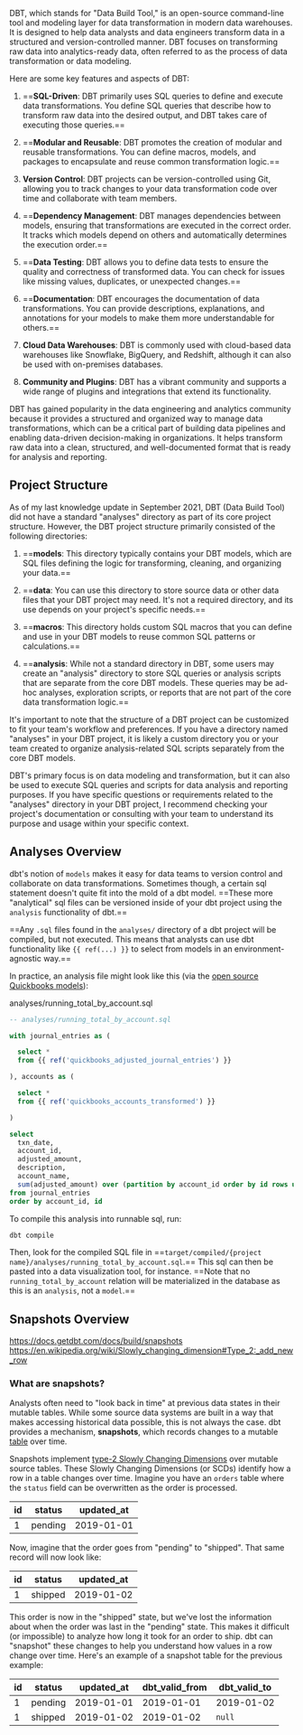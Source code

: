 DBT, which stands for "Data Build Tool," is an open-source command-line tool and modeling layer for data transformation in modern data warehouses. It is designed to help data analysts and data engineers transform data in a structured and version-controlled manner. DBT focuses on transforming raw data into analytics-ready data, often referred to as the process of data transformation or data modeling.

Here are some key features and aspects of DBT:

1. ==**SQL-Driven**: DBT primarily uses SQL queries to define and execute data transformations. You define SQL queries that describe how to transform raw data into the desired output, and DBT takes care of executing those queries.==

2. ==**Modular and Reusable**: DBT promotes the creation of modular and reusable transformations. You can define macros, models, and packages to encapsulate and reuse common transformation logic.==

3. **Version Control**: DBT projects can be version-controlled using Git, allowing you to track changes to your data transformation code over time and collaborate with team members.

4. ==**Dependency Management**: DBT manages dependencies between models, ensuring that transformations are executed in the correct order. It tracks which models depend on others and automatically determines the execution order.==

5. ==**Data Testing**: DBT allows you to define data tests to ensure the quality and correctness of transformed data. You can check for issues like missing values, duplicates, or unexpected changes.==

6. ==**Documentation**: DBT encourages the documentation of data transformations. You can provide descriptions, explanations, and annotations for your models to make them more understandable for others.==

7. **Cloud Data Warehouses**: DBT is commonly used with cloud-based data warehouses like Snowflake, BigQuery, and Redshift, although it can also be used with on-premises databases.

8. **Community and Plugins**: DBT has a vibrant community and supports a wide range of plugins and integrations that extend its functionality.

DBT has gained popularity in the data engineering and analytics community because it provides a structured and organized way to manage data transformations, which can be a critical part of building data pipelines and enabling data-driven decision-making in organizations. It helps transform raw data into a clean, structured, and well-documented format that is ready for analysis and reporting.

## Project Structure
As of my last knowledge update in September 2021, DBT (Data Build Tool) did not have a standard "analyses" directory as part of its core project structure. However, the DBT project structure primarily consisted of the following directories:

1. ==**models**: This directory typically contains your DBT models, which are SQL files defining the logic for transforming, cleaning, and organizing your data.==

2. ==**data**: You can use this directory to store source data or other data files that your DBT project may need. It's not a required directory, and its use depends on your project's specific needs.==

3. ==**macros**: This directory holds custom SQL macros that you can define and use in your DBT models to reuse common SQL patterns or calculations.==

4. ==**analysis**: While not a standard directory in DBT, some users may create an "analysis" directory to store SQL queries or analysis scripts that are separate from the core DBT models. These queries may be ad-hoc analyses, exploration scripts, or reports that are not part of the core data transformation logic.==

It's important to note that the structure of a DBT project can be customized to fit your team's workflow and preferences. If you have a directory named "analyses" in your DBT project, it is likely a custom directory you or your team created to organize analysis-related SQL scripts separately from the core DBT models.

DBT's primary focus is on data modeling and transformation, but it can also be used to execute SQL queries and scripts for data analysis and reporting purposes. If you have specific questions or requirements related to the "analyses" directory in your DBT project, I recommend checking your project's documentation or consulting with your team to understand its purpose and usage within your specific context.

## Analyses Overview

dbt's notion of `models` makes it easy for data teams to version control and collaborate on data transformations. Sometimes though, a certain sql statement doesn't quite fit into the mold of a dbt model. ==These more "analytical" sql files can be versioned inside of your dbt project using the `analysis` functionality of dbt.==

==Any `.sql` files found in the `analyses/` directory of a dbt project will be compiled, but not executed. This means that analysts can use dbt functionality like `{{ ref(...) }}` to select from models in an environment-agnostic way.==

In practice, an analysis file might look like this (via the [open source Quickbooks models](https://github.com/dbt-labs/quickbooks)):

analyses/running_total_by_account.sql

``` sql
-- analyses/running_total_by_account.sql

with journal_entries as (

  select *
  from {{ ref('quickbooks_adjusted_journal_entries') }}

), accounts as (

  select *
  from {{ ref('quickbooks_accounts_transformed') }}

)

select
  txn_date,
  account_id,
  adjusted_amount,
  description,
  account_name,
  sum(adjusted_amount) over (partition by account_id order by id rows unbounded preceding)
from journal_entries
order by account_id, id
```

To compile this analysis into runnable sql, run:

``` bash
dbt compile
```

Then, look for the compiled SQL file in ==`target/compiled/{project name}/analyses/running_total_by_account.sql`.== This sql can then be pasted into a data visualization tool, for instance. ==Note that no `running_total_by_account` relation will be materialized in the database as this is an `analysis`, not a `model`.==


## Snapshots Overview
https://docs.getdbt.com/docs/build/snapshots
https://en.wikipedia.org/wiki/Slowly_changing_dimension#Type_2:_add_new_row
### What are snapshots?

Analysts often need to "look back in time" at previous data states in their mutable tables. While some source data systems are built in a way that makes accessing historical data possible, this is not always the case. dbt provides a mechanism, **snapshots**, which records changes to a mutable [table](https://docs.getdbt.com/terms/table) over time.

Snapshots implement [type-2 Slowly Changing Dimensions](https://en.wikipedia.org/wiki/Slowly_changing_dimension#Type_2:_add_new_row) over mutable source tables. These Slowly Changing Dimensions (or SCDs) identify how a row in a table changes over time. Imagine you have an `orders` table where the `status` field can be overwritten as the order is processed.

|id|status|updated_at|
|---|---|---|
|1|pending|2019-01-01|

Now, imagine that the order goes from "pending" to "shipped". That same record will now look like:

|id|status|updated_at|
|---|---|---|
|1|shipped|2019-01-02|

This order is now in the "shipped" state, but we've lost the information about when the order was last in the "pending" state. This makes it difficult (or impossible) to analyze how long it took for an order to ship. dbt can "snapshot" these changes to help you understand how values in a row change over time. Here's an example of a snapshot table for the previous example:

|id|status|updated_at|dbt_valid_from|dbt_valid_to|
|---|---|---|---|---|
|1|pending|2019-01-01|2019-01-01|2019-01-02|
|1|shipped|2019-01-02|2019-01-02|`null`|